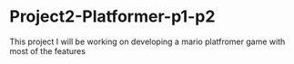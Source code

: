 # Project2-Platformer-p1-p2
 This project I will be working on developing a mario platfromer game with most of the features
